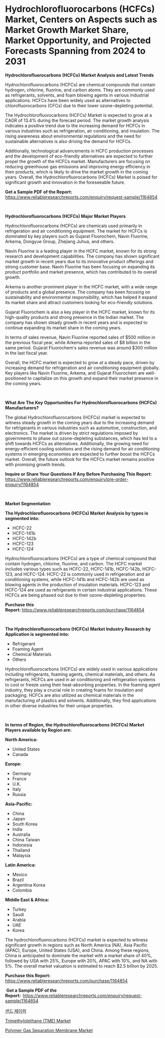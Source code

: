 <p><h1>Hydrochlorofluorocarbons (HCFCs) Market, Centers on Aspects such as Market Growth Market Share, Market Opportunity, and Projected Forecasts Spanning from 2024 to 2031</h1></p><p><strong>Hydrochlorofluorocarbons (HCFCs) Market Analysis and Latest Trends</strong></p>
<p><p>Hydrochlorofluorocarbons (HCFCs) are chemical compounds that contain hydrogen, chlorine, fluorine, and carbon atoms. They are commonly used as refrigerants, solvents, and foam blowing agents in various industrial applications. HCFCs have been widely used as alternatives to chlorofluorocarbons (CFCs) due to their lower ozone-depleting potential.</p><p>The Hydrochlorofluorocarbons (HCFCs) Market is expected to grow at a CAGR of 13.4% during the forecast period. The market growth analysis indicates a positive trend due to the increasing demand for HCFCs in various industries such as refrigeration, air conditioning, and insulation. The rising awareness about environmental regulations and the need for sustainable alternatives is also driving the demand for HCFCs.</p><p>Additionally, technological advancements in HCFC production processes and the development of eco-friendly alternatives are expected to further propel the growth of the HCFCs market. Manufacturers are focusing on reducing greenhouse gas emissions and improving energy efficiency in their products, which is likely to drive the market growth in the coming years. Overall, the Hydrochlorofluorocarbons (HCFCs) Market is poised for significant growth and innovation in the foreseeable future.</p></p>
<p><strong>Get a Sample PDF of the Report:&nbsp;</strong> <a href="https://www.reliableresearchreports.com/enquiry/request-sample/1164854">https://www.reliableresearchreports.com/enquiry/request-sample/1164854</a></p>
<p>&nbsp;</p>
<p><strong>Hydrochlorofluorocarbons (HCFCs) Major Market Players</strong></p>
<p><p>Hydrochlorofluorocarbons (HCFCs) are chemicals used primarily in refrigeration and air conditioning equipment. The market for HCFCs is dominated by key players such as Gujarat Fluorochem, Navin Fluorine, Arkema, Dongyue Group, Zhejiang Juhua, and others.</p><p>Navin Fluorine is a leading player in the HCFC market, known for its strong research and development capabilities. The company has shown significant market growth in recent years due to its innovative product offerings and strong customer base. Navin Fluorine has been focusing on expanding its product portfolio and market presence, which has contributed to its overall growth.</p><p>Arkema is another prominent player in the HCFC market, with a wide range of products and a global presence. The company has been focusing on sustainability and environmental responsibility, which has helped it expand its market share and attract customers looking for eco-friendly solutions.</p><p>Gujarat Fluorochem is also a key player in the HCFC market, known for its high-quality products and strong presence in the Indian market. The company has shown steady growth in recent years and is expected to continue expanding its market share in the coming years.</p><p>In terms of sales revenue, Navin Fluorine reported sales of $500 million in the previous fiscal year, while Arkema reported sales of $8 billion in the same period. Gujarat Fluorochem's sales revenue was around $300 million in the last fiscal year.</p><p>Overall, the HCFC market is expected to grow at a steady pace, driven by increasing demand for refrigeration and air conditioning equipment globally. Key players like Navin Fluorine, Arkema, and Gujarat Fluorochem are well-positioned to capitalize on this growth and expand their market presence in the coming years.</p></p>
<p>&nbsp;</p>
<p><strong>What Are The Key Opportunities For Hydrochlorofluorocarbons (HCFCs) Manufacturers?</strong></p>
<p><p>The global Hydrochlorofluorocarbons (HCFCs) market is expected to witness steady growth in the coming years due to the increasing demand for refrigerants in various industries such as automotive, construction, and electronics. The market is driven by strict regulations imposed by governments to phase out ozone-depleting substances, which has led to a shift towards HCFCs as alternatives. Additionally, the growing need for energy-efficient cooling solutions and the rising demand for air conditioning systems in emerging economies are expected to further boost the HCFCs market. Overall, the future outlook for the HCFCs market remains positive with promising growth trends.</p></p>
<p><strong>Inquire or Share Your Questions If Any Before Purchasing This Report:</strong> <a href="https://www.reliableresearchreports.com/enquiry/pre-order-enquiry/1164854">https://www.reliableresearchreports.com/enquiry/pre-order-enquiry/1164854</a></p>
<p>&nbsp;</p>
<p><strong>Market Segmentation</strong></p>
<p><strong>The Hydrochlorofluorocarbons (HCFCs) Market Analysis by types is segmented into:</strong></p>
<p><ul><li>HCFC-22</li><li>HCFC-141b</li><li>HCFC-142b</li><li>HCFC-123</li><li>HCFC-124</li></ul></p>
<p><p>Hydrochlorofluorocarbons (HCFCs) are a type of chemical compound that contain hydrogen, chlorine, fluorine, and carbon. The HCFC market includes various types such as HCFC-22, HCFC-141b, HCFC-142b, HCFC-123, and HCFC-124. HCFC-22 is commonly used in refrigeration and air conditioning systems, while HCFC-141b and HCFC-142b are used as blowing agents in the production of insulation materials. HCFC-123 and HCFC-124 are used as refrigerants in certain industrial applications. These HCFCs are being phased out due to their ozone-depleting properties.</p></p>
<p><strong>Purchase this Report:&nbsp;</strong><a href="https://www.reliableresearchreports.com/purchase/1164854">https://www.reliableresearchreports.com/purchase/1164854</a></p>
<p>&nbsp;</p>
<p><strong>The Hydrochlorofluorocarbons (HCFCs) Market Industry Research by Application is segmented into:</strong></p>
<p><ul><li>Refrigerant</li><li>Foaming Agent</li><li>Chemical Materials</li><li>Others</li></ul></p>
<p><p>Hydrochlorofluorocarbons (HCFCs) are widely used in various applications including refrigerants, foaming agents, chemical materials, and others. As refrigerants, HCFCs are used in air conditioning and refrigeration systems to cool or freeze using their heat-absorbing properties. In the foaming agent industry, they play a crucial role in creating foams for insulation and packaging. HCFCs are also utilized as chemical materials in the manufacturing of plastics and solvents. Additionally, they find applications in other diverse industries for their unique properties.</p></p>
<p>&nbsp;</p>
<p><strong>In terms of Region, the Hydrochlorofluorocarbons (HCFCs) Market Players available by Region are:</strong></p>
<p>
    <p> <strong> North America: </strong>
        <ul>
            <li>United States</li>
            <li>Canada</li>
        </ul>
        </p> 
    <p> <strong> Europe: </strong>
        <ul>
            <li>Germany</li>
            <li>France</li>
            <li>U.K.</li>
            <li>Italy</li>
            <li>Russia</li>
        </ul>
        </p> 
    <p> <strong> Asia-Pacific: </strong>
        <ul>
            <li>China</li>
            <li>Japan</li>
            <li>South Korea</li>
            <li>India</li>
            <li>Australia</li>
            <li>China Taiwan</li>
            <li>Indonesia</li>
            <li>Thailand</li>
            <li>Malaysia</li>
        </ul>
        </p> 
    <p> <strong> Latin America: </strong>
        <ul>
            <li>Mexico</li>
            <li>Brazil</li>
            <li>Argentina Korea</li>
            <li>Colombia</li>
        </ul>
        </p> 
    <p> <strong> Middle East & Africa: </strong>
        <ul>
            <li>Turkey</li>
            <li>Saudi</li>
            <li>Arabia</li>
            <li>UAE</li>
            <li>Korea</li>
        </ul>
    </p>
    </p>
<p><p>The hydrochlorofluorocarbons (HCFCs) market is expected to witness significant growth in regions such as North America (NA), Asia Pacific (APAC), Europe, United States (USA), and China. Among these regions, China is anticipated to dominate the market with a market share of 40%, followed by USA with 25%, Europe with 20%, APAC with 10%, and NA with 5%. The overall market valuation is estimated to reach $2.5 billion by 2025.</p></p>
<p><strong>Purchase this Report: </strong><a href="https://www.reliableresearchreports.com/purchase/1164854">https://www.reliableresearchreports.com/purchase/1164854</a></p>
<p>&nbsp;<strong>Get a Sample PDF of the Report:&nbsp;&nbsp;</strong><a href="https://www.reliableresearchreports.com/enquiry/request-sample/1164854">https://www.reliableresearchreports.com/enquiry/request-sample/1164854</a></p>
<p><strong></strong></p>
<p><p><a href="https://medium.com/@rickymetzdvm/%EB%AA%A8%EB%9E%98%EC%A7%80-%EC%A2%85%EC%9D%B4-%EC%8B%9C%EC%9E%A5-%EC%A1%B0%EC%82%AC-%EB%B3%B4%EA%B3%A0%EC%84%9C-%EA%B7%B8-%EC%97%AD%EC%82%AC-%EB%B0%8F-2024%EB%85%84%EB%B6%80%ED%84%B0-2031%EB%85%84%EA%B9%8C%EC%A7%80-%EC%98%88%EC%B8%A1-64404a2aa349">샌드 페이퍼</a></p><p><a href="https://github.com/nathandecarvalho/Market-Research-Report-List-2/blob/main/trimethylolethane-tme-market.md">Trimethylolethane (TME) Market</a></p><p><a href="https://github.com/kosella/Market-Research-Report-List-2/blob/main/polymer-gas-separation-membrane-market.md">Polymer Gas Separation Membrane Market</a></p></p>